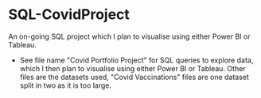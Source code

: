 # SQL-CovidProject
An on-going SQL project which I plan to visualise using either Power BI or Tableau.

- See file name "Covid Portfolio Project" for SQL queries to explore data, which I then plan to visualise using either Power BI or Tableau. Other files are the datasets used, "Covid Vaccinations" files are one dataset split in two as it is too large.
